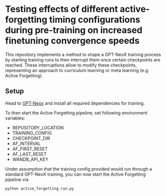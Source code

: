 # Testing effects of different active-forgetting timing configurations during pre-training on increased finetuning convergence speeds

This repository implements a method to shape a GPT-NeoX training process by starting training runs to then interrupt them once certain checkpoints are reached. These interruptions allow to modify these checkpoints, representing an approach to curriculum learning or meta learning (e.g. Active Forgetting).

## Setup

Head to [GPT-Neox](https://github.com/EleutherAI/gpt-neox) and install all required dependencies for training.

To then start the Active Forgetting pipeline, set following environment variables:
- REPOSITORY_LOCATION
- TRAINING_CONFIG
- CHECKPOINT_DIR
- AF_INTERVAL
- AF_FIRST_RESET
- AF_LAST_RESET
- WANDB_API_KEY

Under assumption that the training config provided would run through a standard GPT-NeoX training, you can now start the Active Forgetting pipeline via

```bash
python active_forgetting_run.py
```
